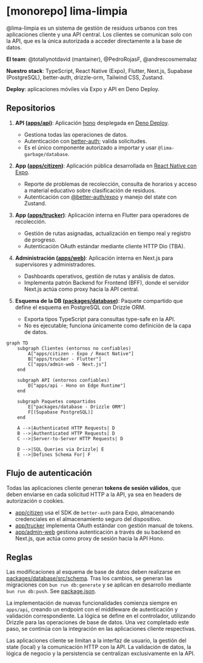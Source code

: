 # [monorepo] lima-limpia

@lima-limpia es un sistema de gestión de residuos urbanos con tres aplicaciones
cliente y una API central. Los clientes se comunican solo con la API, que es la
única autorizada a acceder directamente a la base de datos.

**El team**: @totallynotdavid (mantainer), @PedroRojasF, @andrescosmemalaz

**Nuestro stack**: TypeScript, React Native (Expo), Flutter, Next.js, Supabase
(PostgreSQL), better-auth, drizzle-orm, Tailwind CSS, Zustand.

**Deploy**: aplicaciones móviles vía Expo y API en Deno Deploy.

## Repositorios

1. **API ([apps/api](apps/api))**: Aplicación
   [hono](https://hono.dev/docs/getting-started/deno) desplegada en
   [Deno Deploy](https://console.deno.com/empirical).
   - Gestiona todas las operaciones de datos.
   - Autenticación con
     [better-auth](https://www.better-auth.com/docs/concepts/database); valida
     solicitudes.
   - Es el único componente autorizado a importar y usar
     `@lima-garbage/database`.

2. **App ([apps/citizen](apps/citizen))**: Aplicación pública desarrollada en
   [React Native con Expo](https://docs.expo.dev/develop/development-builds/introduction/).
   - Reporte de problemas de recolección, consulta de horarios y acceso a
     material educativo sobre clasificación de residuos.
   - Autenticación con
     [@better-auth/expo](https://www.npmjs.com/package/@better-auth/expo) y
     manejo del state con Zustand.

3. **App ([apps/trucker](apps/trucker))**: Aplicación interna en Flutter para
   operadores de recolección.
   - Gestión de rutas asignadas, actualización en tiempo real y registro de
     progreso.
   - Autenticación OAuth estándar mediante cliente HTTP Dio (TBA).

4. **Administración ([apps/web](apps/web))**: Aplicación interna en Next.js para
   supervisores y administradores.
   - Dashboards operativos, gestión de rutas y análisis de datos.
   - Implementa patrón Backend for Frontend (BFF), donde el servidor Next.js
     actúa como proxy hacia la API central.

5. **Esquema de la DB ([packages/database](packages/database))**: Paquete
   compartido que define el esquema en PostgreSQL con Drizzle ORM.
   - Exporta tipos TypeScript para consultas type-safe en la API.
   - No es ejecutable; funciona únicamente como definición de la capa de datos.

```mermaid
graph TD
    subgraph Clientes (entornos no confiables)
        A["apps/citizen - Expo / React Native"]
        B["apps/trucker - Flutter"]
        C["apps/admin-web - Next.js"]
    end

    subgraph API (entornos confiables)
        D["apps/api - Hono on Edge Runtime"]
    end

    subgraph Paquetes compartidos
        E["packages/database - Drizzle ORM"]
        F[(Supabase PostgreSQL)]
    end

    A -->|Authenticated HTTP Requests| D
    B -->|Authenticated HTTP Requests| D
    C -->|Server-to-Server HTTP Requests| D

    D -->|SQL Queries via Drizzle| E
    E -->|Defines Schema For| F
```

## Flujo de autenticación

Todas las aplicaciones cliente generan **tokens de sesión válidos**, que deben
enviarse en cada solicitud HTTP a la API, ya sea en headers de autorización o
cookies.

- [app/citizen](app/citizen) usa el SDK de `better-auth` para Expo, almacenando
  credenciales en el almacenamiento seguro del dispositivo.
- [app/trucker](app/trucker) implementa OAuth estándar con gestión manual de
  tokens.
- [app/admin-web](app/admin-web) gestiona autenticación a través de su backend
  en Next.js, que actúa como proxy de sesión hacia la API Hono.

## Reglas

Las modificaciones al esquema de base de datos deben realizarse en
[packages/database/src/schema](packages/database/src/schema/). Tras los cambios,
se generan las migraciones con `bun run db:generate` y se aplican en desarrollo
mediante `bun run db:push`. See
[package.json](packages/database/package.json?plain=1#L9).

La implementación de nuevas funcionalidades comienza siempre en `apps/api`,
creando un endpoint con el middleware de autenticación y validación
correspondiente. La lógica se define en el controlador, utilizando Drizzle para
las operaciones de base de datos. Una vez completado este paso, se continúa con
la integración en las aplicaciones cliente respectivas.

Las aplicaciones cliente se limitan a la interfaz de usuario, la gestión del
state (local) y la comunicación HTTP con la API. La validación de datos, la
lógica de negocio y la persistencia se centralizan exclusivamente en la API.
